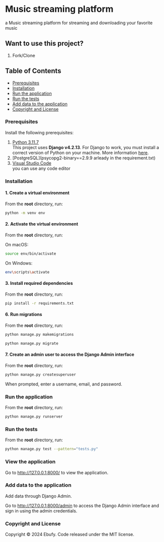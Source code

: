 # Music streaming platform

a Music streaming platform for streaming and downloading your favorite music

## Want to use this project?

1. Fork/Clone


## Table of Contents 
- [Prerequisites](#prerequisites)
- [Installation](#installation)
- [Run the application](#run-the-application)
- [Run the tests](#run-the-tests)
- [Add data to the application](#add-data-to-the-application)
- [Copyright and License](#copyright-and-license)


### Prerequisites

Install the following prerequisites:

1. [Python 3.11.7](https://www.python.org/downloads/)
<br> This project uses **Django v4.2.13**. For Django to work, you must install a correct version of Python on your machine. More information [here](https://django.readthedocs.io/en/stable/faq/install.html).
2. [PostgreSQL](psycopg2-binary==2.9.9 arleady in the requirement.txt)
3. [Visual Studio Code](https://code.visualstudio.com/download) 
<br> you can use any code editor


### Installation

#### 1. Create a virtual environment

From the **root** directory, run:

```bash
python -m venv env
```

#### 2. Activate the virtual environment

From the **root** directory, run:

On macOS:

```bash
source env/bin/activate
```

On Windows:

```bash
env\scripts\activate
```

#### 3. Install required dependencies

From the **root** directory, run:

```bash
pip install -r requirements.txt
```


#### 6. Run migrations

From the **root** directory, run:

```bash
python manage.py makemigrations
```
```bash
python manage.py migrate
```

#### 7. Create an admin user to access the Django Admin interface

From the **root** directory, run:

```bash
python manage.py createsuperuser
```

When prompted, enter a username, email, and password.


### Run the application

From the **root** directory, run:

```bash
python manage.py runserver
```


### Run the tests

From the **root** directory, run:

```bash
python manage.py test --pattern="tests.py"

```


### View the application

Go to http://127.0.0.1:8000/ to view the application.

### Add data to the application

Add data through Django Admin.

Go to http://127.0.0.1:8000/admin to access the Django Admin interface and sign in using the admin credentials.


### Copyright and License

Copyright © 2024 Ebufy. Code released under the MIT license.
